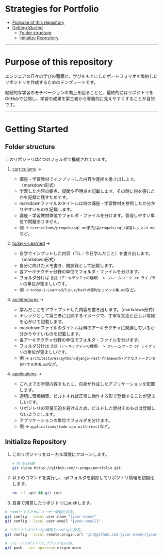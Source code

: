 # Strategies for Portfolio <!-- omit in toc -->

- [Purpose of this repository](#purpose-of-this-repository)
- [Getting Started](#getting-started)
  - [Folder structure](#folder-structure)
  - [Initialize Repository](#initialize-repository)

---

# Purpose of this repository

エンジニアの日々の学びの蓄積と、学びをもとにしたポートフォリオを集約したリポジトリを作成するためのテンプレートです。

継続的な学習のモチベーションの向上を図ることと、最終的にはリポジトリをGitHubで公開し、学習の成果を第三者から客観的に見えやすくすることが目的です。

---

# Getting Started

## Folder structure

このリポジトリは4つのフォルダで構成されています。

1. [curriculums](curriculums/) ->
   - 講座・学習教材でインプットした内容や進捗を書き出します。（markdown形式）
   - 学習した内容の要点、疑問や不明点を記載します。その時に何を感じたかを記録に残すためです。
   - markdownファイルのタイトルは何の講座・学習教材を参照したか分かりやすいものを記載します。
   - 講座・学習教材単位でフォルダ・ファイルを分けます。管理しやすい単位で問題ありません。
   - 例 -> `curriculums/progate/sql.md`または`progate/sql/学習レッスンⅠ.md`など。
2. [today-i-Learned](today-i-learned/) ->
   - 自学でインプットした内容（TIL：今日学んだこと）を書き出します。（markdown形式）
   - 自分に向けたメモ書き、備忘録として記載します。
   - 各アーキテクチャ分野の単位でフォルダ・ファイルを分けます。
   - フォルダ分けは `言語（アーキテクチャの種類） > フレームワーク or ライブラリ`の単位が望ましいです。
   - 例 -> `today-i-Learned/linux/bashの便利なコマンド集.md`など。
3. [architectures](architectures/) ->
   - 学んだことをアウトプットした内容を書き出します。（markdown形式）
   - ナレッジとして第三者に公開するイメージで、丁寧な文面と正しい情報を心がけて記載します。
   - markdownファイルのタイトルは何のアーキテクチャに関連しているか分かりやすいものを記載します。
   - 各アーキテクチャ分野の単位でフォルダ・ファイルを分けます。
   - フォルダ分けは `言語（アーキテクチャの種類） > フレームワーク or ライブラリ`の単位が望ましいです。
   - 例 -> `architectures/python/django-rest-framework/アクセストークンを発行する方法.md`など。

4. [applications](applications/) ->
   - これまでの学習内容をもとに、自身が作成したアプリケーションを配置します。
   - 適切に環境構築、ビルドすれば正常に動作する形で登録することが望ましいです。
   - リポジトリの容量圧迫を避けるため、ビルドした資材そのものは登録しないようにします。
   - アプリケーションの単位でフォルダを分けます。
   - 例 -> `applications/todo-app-with-react`など。

## Initialize Repository

1. このリポジトリをローカル環境にクローンします。

   ```bash
   # HTTPS経由
   git clone https://github.com/r-aruga/portfolio.git
   ```

2. 以下のコマンドを実行し、.gitフォルダを削除してリポジトリ情報を初期化します。

   ```bash
   rm -rf .git && git init
   ```

3. 自身で用意したリポジトリにpushします。

```bash
# commitするためにユーザー情報を設定。
git config --local user.name "{your-name}"
git config --local user.email "{your-email}"

# リモートリポジトリの情報をconfigに設定。
git config --local remote.origin.url "git@github.com:{your-name}/{your-repo-name}.git"

# リモートリポジトリにブランチをpush。
git push --set-upstream origin main
```
